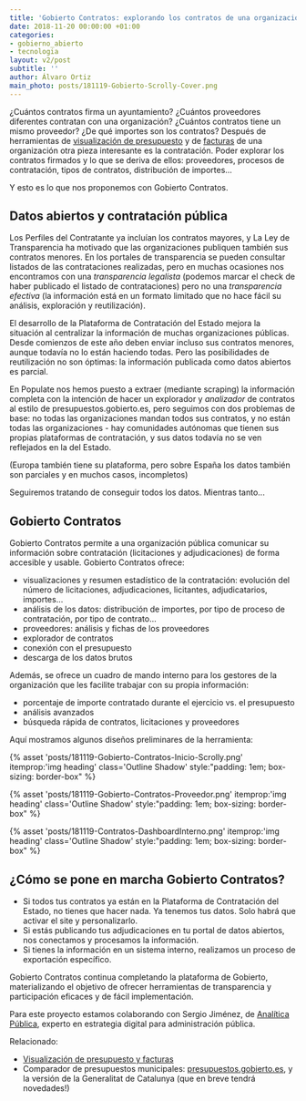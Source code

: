 ```yaml
---
title: 'Gobierto Contratos: explorando los contratos de una organización pública'
date: 2018-11-20 00:00:00 +01:00
categories:
- gobierno_abierto
- tecnologia
layout: v2/post
subtitle: ''
author: Álvaro Ortiz
main_photo: posts/181119-Gobierto-Scrolly-Cover.png
---
```


¿Cuántos contratos firma un ayuntamiento? ¿Cuántos proveedores diferentes contratan con una organización? ¿Cuántos contratos tiene un mismo proveedor? ¿De qué importes son los contratos? Después de herramientas de [visualización de presupuesto](/modulos/presupuestos/) y de [facturas](/blog/20180216-mejoras-en-visor-presupuestos.html) de una organización otra pieza interesante es la contratación. Poder explorar los contratos firmados y lo que se deriva de ellos: proveedores, procesos de contratación, tipos de contratos, distribución de importes...

Y esto es lo que nos proponemos con Gobierto Contratos.

## Datos abiertos y contratación pública

Los Perfiles del Contratante ya incluían los contratos mayores, y La Ley de Transparencia ha motivado que las organizaciones publiquen también sus contratos menores. En los portales de transparencia se pueden consultar listados de las contrataciones realizadas, pero en muchas ocasiones nos encontramos con una _transparencia legalista_ (podemos marcar el check de haber publicado el listado de contrataciones) pero no una _transparencia efectiva_ (la información está en un formato limitado que no hace fácil su análisis, exploración y reutilización).

El desarrollo de la Plataforma de Contratación del Estado mejora la situación al centralizar la información de muchas organizaciones públicas. Desde comienzos de este año deben enviar incluso sus contratos menores, aunque todavía no lo están haciendo todas. Pero las posibilidades de reutilización no son óptimas: la información publicada como datos abiertos es parcial.

En Populate nos hemos puesto a extraer (mediante scraping) la información completa con la intención de hacer un explorador y _analizador_ de contratos al estilo de presupuestos.gobierto.es, pero seguimos con dos problemas de base: no todas las organizaciones mandan todos sus contratos, y no están todas las organizaciones - hay comunidades autónomas que tienen sus propias plataformas de contratación, y sus datos todavía no se ven reflejados en la del Estado.

(Europa también tiene su plataforma, pero sobre España los datos también son parciales y en muchos casos, incompletos)

Seguiremos tratando de conseguir todos los datos. Mientras tanto...


## Gobierto Contratos


Gobierto Contratos permite a una organización pública comunicar su información sobre contratación (licitaciones y adjudicaciones) de forma accesible y usable. Gobierto Contratos ofrece:

- visualizaciones y resumen estadístico de la contratación: evolución del número de licitaciones, adjudicaciones, licitantes, adjudicatarios, importes...
- análisis de los datos: distribución de importes, por tipo de proceso de contratación, por tipo de contrato…
- proveedores: análisis y fichas de los proveedores
- explorador de contratos
- conexión con el presupuesto
- descarga de los datos brutos

Además, se ofrece un cuadro de mando interno para los gestores de la organización que les facilite trabajar con su propia información:

- porcentaje de importe contratado durante el ejercicio vs. el presupuesto
- análisis avanzados
- búsqueda rápida de contratos, licitaciones y proveedores

Aquí mostramos algunos diseños preliminares de la herramienta:

{% asset 'posts/181119-Gobierto-Contratos-Inicio-Scrolly.png' itemprop:'img heading' class='Outline Shadow' style:"padding\: 1em; box-sizing\: border-box" %}

{% asset 'posts/181119-Gobierto-Contratos-Proveedor.png' itemprop:'img heading' class='Outline Shadow' style:"padding\: 1em; box-sizing\: border-box" %}

{% asset 'posts/181119-Contratos-DashboardInterno.png' itemprop:'img heading' class='Outline Shadow' style:"padding\: 1em; box-sizing\: border-box" %}

<div class="separator blue short"></div>

## ¿Cómo se pone en marcha Gobierto Contratos?

- Si todos tus contratos ya están en la Plataforma de Contratación del Estado, no tienes que hacer nada. Ya tenemos tus datos. Solo habrá que activar el site y personalizarlo.
- Si estás publicando tus adjudicaciones en tu portal de datos abiertos, nos conectamos y procesamos la información.
- Si tienes la información en un sistema interno, realizamos un proceso de exportación específico.

Gobierto Contratos continua completando la plataforma de Gobierto, materializando el objetivo de ofrecer herramientas de transparencia y participación eficaces y de fácil implementación.

<div class="separator blue short"></div>

Para este proyecto estamos colaborando con Sergio Jiménez, de [Analítica Pública](https://analiticapublica.es/), experto en estrategia digital para administración pública.

<div class="separator blue short"></div>

Relacionado:

- [Visualización de presupuesto y facturas](/modulos/presupuestos/)
- Comparador de presupuestos municipales: [presupuestos.gobierto.es](https://presupuestos.gobierto.es), y la versión de la Generalitat de Catalunya (que en breve tendrá novedades!)
